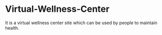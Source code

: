 # Virtual-Wellness-Center
It is a virtual wellness center site which can be used by people to maintain health.

